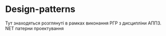 # Design-patterns
Тут знаходяться розглянуті в рамках виконання РГР з дисципліни АППЗ. NET патерни проектування

